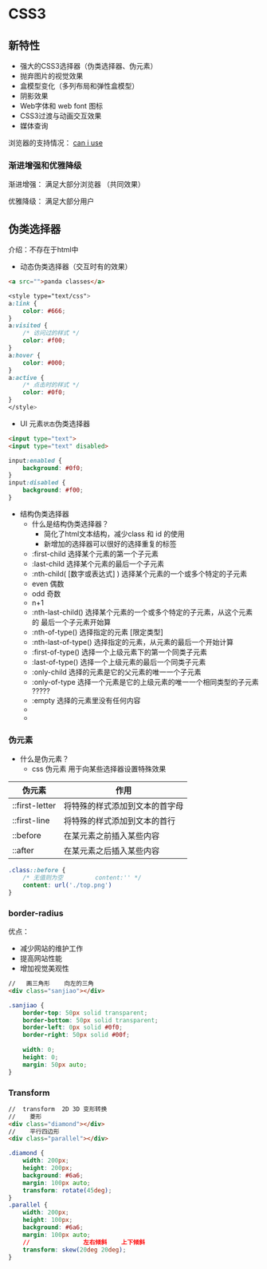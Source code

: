 # CSS3

## 新特性

- 强大的CSS3选择器（伪类选择器、伪元素）
- 抛弃图片的视觉效果
- 盒模型变化（多列布局和弹性盒模型）
- 阴影效果
- Web字体和 web font 图标
- CSS3过渡与动画交互效果
- 媒体查询



浏览器的支持情况：   [can i use](http://caniuse.com)



### 渐进增强和优雅降级

渐进增强：   满足大部分浏览器  （共同效果）

优雅降级：   满足大部分用户



## 伪类选择器

介绍：不存在于html中

- 动态伪类选择器（交互时有的效果）

~~~html
<a src="">panda classes</a>
~~~

~~~css
<style type="text/css">
a:link {
    color: #666;
}
a:visited {
    /* 访问过的样式 */
    color: #f00;
}
a:hover {
    color: #000;
}
a:active {
    /* 点击时的样式 */
    color: #0f0;
}
</style>
~~~

- UI 元素`状态`伪类选择器

~~~html
<input type="text">
<input type="text" disabled>
~~~

~~~css
input:enabled {
    background: #0f0;
}
input:disabled {
    background: #f00;
}
~~~

- 结构伪类选择器
  - 什么是结构伪类选择器？
    - 简化了html文本结构，减少class 和 id 的使用
    - 新增加的选择器可以很好的选择重复的标签
  -  :first-child 选择某个元素的第一个子元素
  -  :last-child 选择某个元素的最后一个子元素
  -  :nth-child( [数字或表达式] )  选择某个元素的一个或多个特定的子元素
    - even   偶数
    - odd     奇数
    - n+1
  -  :nth-last-child()  选择某个元素的一个或多个特定的子元素，从这个元素的  最后一个子元素开始算
  -  :nth-of-type()  选择指定的元素    [限定类型]
  -  :nth-last-of-type()   选择指定的元素，从元素的最后一个开始计算
  -  :first-of-type()    选择一个上级元素下的第一个同类子元素
  -  :last-of-type()     选择一个上级元素的最后一个同类子元素
  -  :only-child      选择的元素是它的父元素的唯一一个子元素
  -  :only-of-type    选择一个元素是它的上级元素的唯一一个相同类型的子元素                                         ?????
  -  :empty    选择的元素里没有任何内容
    - <li></li>

### 伪元素

- 什么是伪元素？
  - css 伪元素 用于向某些选择器设置特殊效果

| 伪元素         | 作用                           |
| -------------- | ------------------------------ |
| ::first-letter | 将特殊的样式添加到文本的首字母 |
| ::first-line   | 将特殊的样式添加到文本的首行   |
| ::before       | 在某元素之前插入某些内容       |
| ::after        | 在某元素之后插入某些内容       |

~~~ css
.class::before {
    /* 无值则为空         content:'' */
    content: url('./top.png') 
}
~~~

### border-radius

优点：

- 减少网站的维护工作
- 提高网站性能
- 增加视觉美观性

~~~html
//   画三角形    向左的三角
<div class="sanjiao"></div>
~~~

~~~css
.sanjiao {
    border-top: 50px solid transparent;
    border-bottom: 50px solid transparent;
    border-left: 0px solid #0f0;
    border-right: 50px solid #00f;
    
    width: 0;
    height: 0;
    margin: 50px auto;
}
~~~

### Transform

~~~html
//  transform  2D 3D 变形转换  
//    菱形
<div class="diamond"></div>
//    平行四边形
<div class="parallel"></div>
~~~

~~~css
.diamond {
    width: 200px;
    height: 200px;
    background: #6a6;
    margin: 100px auto;
    transform: rotate(45deg);
}
.parallel {
    width: 200px;
    height: 100px;
    background: #6a6;
    margin: 100px auto;
    //               左右倾斜    上下倾斜
    transform: skew(20deg 20deg);
}
~~~

